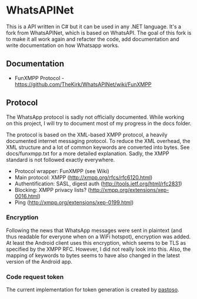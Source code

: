 WhatsAPINet
===========

This is a API written in C# but it can be used in any .NET language. It's a fork from WhatsAPINet, which is based on WhatsAPI.
The goal of this fork is to make it all work again and refacter the code, add documentation and write documentation
on how Whatsapp works.

## Documentation
* FunXMPP Protocol - https://github.com/TheKirk/WhatsAPINet/wiki/FunXMPP

## Protocol
The WhatsApp protocol is sadly not officially documented. While working on this
project, I will try to document most of my progress in the docs folder.

The protocol is based on the XML-based XMPP protocol, a heavily documented
internet messaging protocol. To reduce the XML overhead, the XML structure and a
lot of common keywords are converted into bytes. See docs/funxmpp.txt for a
more detailed explanation. Sadly, the XMPP standard is not followed exactly
everywhere.

* Protocol wrapper: FunXMPP (see Wiki)
* Main protocol: XMPP (http://xmpp.org/rfcs/rfc6120.html)
* Authentification: SASL, digest auth (http://tools.ietf.org/html/rfc2831)
* Blocking: XMPP privacy lists? (http://xmpp.org/extensions/xep-0016.html)
* Ping (http://xmpp.org/extensions/xep-0199.html)

### Encryption

Following the news that WhatsApp messages were sent in plaintext (and thus
readable for everyone when on a WiFi hotspot), encryption was added. At least
the Android client uses this encryption, which seems to be TLS as specified by
the XMPP RFC. However, I did not really look into this. Also, the mapping of
keywords to bytes seems to have also changed in the latest version of the
Android app.


### Code request token
The current implementation for token generation is created by [pastoso](https://github.com/pastoso).
